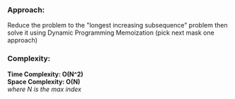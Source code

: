 ### Approach:
Reduce the problem to the "longest increasing subsequence" problem then solve it using Dynamic Programming Memoization (pick next mask one approach)
​
### Complexity:
**Time Complexity: O(N^2)**\
**Space Complexity: O(N)**\
*where N is the max index*